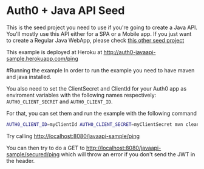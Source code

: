 # Auth0 + Java API Seed
This is the seed project you need to use if you're going to create a Java API. You'll mostly use this API either for a SPA or a Mobile app. If you just want to create a Regular Java WebApp, please check [this other seed project]()

This example is deployed at Heroku at http://auth0-javaapi-sample.herokuapp.com/ping

#Running the example
In order to run the example you need to have maven and java installed.

You also need to set the ClientSecret and ClientId for your Auth0 app as enviroment variables with the following names respectively: `AUTH0_CLIENT_SECRET` and `AUTH0_CLIENT_ID`.

For that, you can set them and run the example with the following command

````bash
AUTH0_CLIENT_ID=myClientId AUTH0_CLIENT_SECRET=myClientSecret mvn clean install cargo:run
````

Try calling [http://localhost:8080/javaapi-sample/ping](http://localhost:8080/javaapi-sample/ping)

You can then try to do a GET to [http://localhost:8080/javaapi-sample/secured/ping](http://localhost:8080/javaapi-sample/secured/ping) which will throw an error if you don't send the JWT in the header.